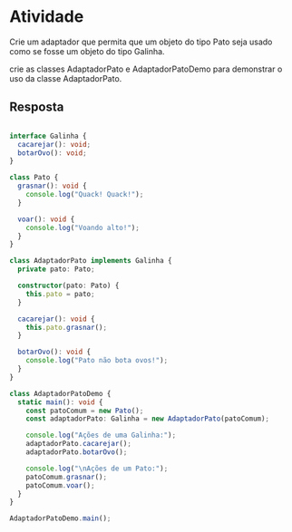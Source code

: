 # Atividade

Crie um adaptador que permita que um objeto do tipo Pato seja usado como se fosse um objeto do tipo
Galinha.

crie as classes AdaptadorPato e AdaptadorPatoDemo para
demonstrar o uso da classe AdaptadorPato.

## Resposta

``` typescript

interface Galinha {
  cacarejar(): void;
  botarOvo(): void;
}

class Pato {
  grasnar(): void {
    console.log("Quack! Quack!");
  }

  voar(): void {
    console.log("Voando alto!");
  }
}

class AdaptadorPato implements Galinha {
  private pato: Pato;

  constructor(pato: Pato) {
    this.pato = pato;
  }

  cacarejar(): void {
    this.pato.grasnar(); 
  }

  botarOvo(): void {
    console.log("Pato não bota ovos!"); 
  }
}

class AdaptadorPatoDemo {
  static main(): void {
    const patoComum = new Pato();
    const adaptadorPato: Galinha = new AdaptadorPato(patoComum);

    console.log("Ações de uma Galinha:");
    adaptadorPato.cacarejar();
    adaptadorPato.botarOvo();

    console.log("\nAções de um Pato:");
    patoComum.grasnar();
    patoComum.voar();
  }
}

AdaptadorPatoDemo.main();

``` 
